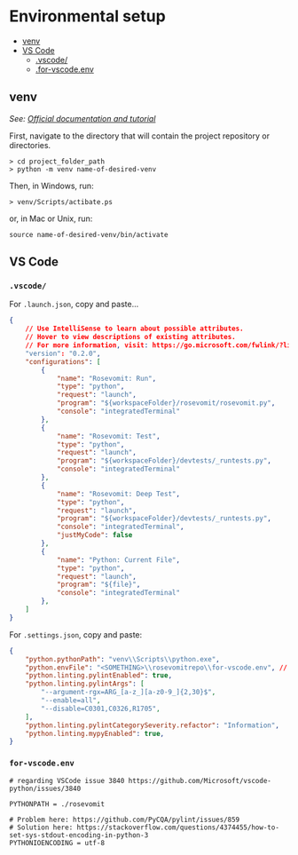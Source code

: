 # Environmental setup

* [venv](#venv)
* [VS Code](#vscode)
  * [.vscode/](#.vscode/)
  * [.for-vscode.env](#.for-vscode.env)

## venv

*See: [Official documentation and tutorial](https://docs.python.org/3/tutorial/venv.html)*

First, navigate to the directory that will contain the project repository or directories.

````shell
> cd project_folder_path
> python -m venv name-of-desired-venv
````

Then, in Windows, run:

````shell
> venv/Scripts/actibate.ps
````

or, in Mac or Unix, run:

````shell
source name-of-desired-venv/bin/activate
````

## VS Code

### `.vscode/`

For `.launch.json`, copy and paste...

````json
{
    // Use IntelliSense to learn about possible attributes.
    // Hover to view descriptions of existing attributes.
    // For more information, visit: https://go.microsoft.com/fwlink/?linkid=830387
    "version": "0.2.0",
    "configurations": [
        {
            "name": "Rosevomit: Run",
            "type": "python",
            "request": "launch",
            "program": "${workspaceFolder}/rosevomit/rosevomit.py",
            "console": "integratedTerminal"
        },
        {
            "name": "Rosevomit: Test",
            "type": "python",
            "request": "launch",
            "program": "${workspaceFolder}/devtests/_runtests.py",
            "console": "integratedTerminal"
        },
        {
            "name": "Rosevomit: Deep Test",
            "type": "python",
            "request": "launch",
            "program": "${workspaceFolder}/devtests/_runtests.py",
            "console": "integratedTerminal",
            "justMyCode": false
        },
        {
            "name": "Python: Current File",
            "type": "python",
            "request": "launch",
            "program": "${file}",
            "console": "integratedTerminal"
        },
    ]
}
````

For `.settings.json`, copy and paste:

````json
{
    "python.pythonPath": "venv\\Scripts\\python.exe",
    "python.envFile": "<SOMETHING>\\rosevomitrepo\\for-vscode.env", // <-- CHANGE to the appropriate absolute path
    "python.linting.pylintEnabled": true,
    "python.linting.pylintArgs": [
        "--argument-rgx=ARG_[a-z_][a-z0-9_]{2,30}$",
        "--enable=all",
        "--disable=C0301,C0326,R1705",
    ],
    "python.linting.pylintCategorySeverity.refactor": "Information",
    "python.linting.mypyEnabled": true,
}
````

### `for-vscode.env`

````text
# regarding VSCode issue 3840 https://github.com/Microsoft/vscode-python/issues/3840

PYTHONPATH = ./rosevomit

# Problem here: https://github.com/PyCQA/pylint/issues/859
# Solution here: https://stackoverflow.com/questions/4374455/how-to-set-sys-stdout-encoding-in-python-3
PYTHONIOENCODING = utf-8
````